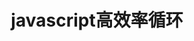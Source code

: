 ---
layout: result
title: javascript高效率循环
keywords:	 "javascript高效率循环"
description: "javascript高效率循环"
referrer: "/2013/04/05/javascript-for/"
hash: "HrKlf"
height: 600
---